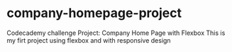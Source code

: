 # company-homepage-project
Codecademy challenge Project: Company Home Page with Flexbox
This is my firt project using flexbox and with responsive design
